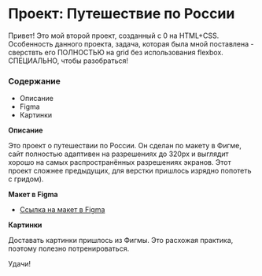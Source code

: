 # Проект: Путешествие по России
Привет! Это мой второй проект, созданный с 0 на HTML+CSS.
Особенность данного проекта, задача, которая была мной поставлена - сверствть его ПОЛНОСТЬЮ на grid без использования flexbox.
СПЕЦИАЛЬНО, чтобы разобраться!

### Содержание
* Описание
* Figma
* Картинки

**Описание**

Это проект о путешествии по России.
Он сделан по макету в Фигме, сайт полностью адаптивен на разрешениях до 320px и выглядит хорошо на самых распространённых разрешениях экранов.
Этот проект сложнее предыдущих, для верстки пришлось изрядно попотеть с гридом).

**Макет в Figma**

* [Ссылка на макет в Figma](https://www.figma.com/file/5S2WSbEFL6awjVWJ0NWL8Q/Sprint-3_-Russia-_-desktop-mobile?node-id=28503%3A0)

**Картинки**

Доставать картинки пришлось из Фигмы. Это расхожая практика, поэтому полезно потренироваться.

Удачи!
